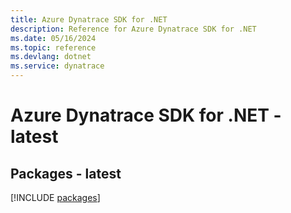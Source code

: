 ```yaml
---
title: Azure Dynatrace SDK for .NET
description: Reference for Azure Dynatrace SDK for .NET
ms.date: 05/16/2024
ms.topic: reference
ms.devlang: dotnet
ms.service: dynatrace
---
```

# Azure Dynatrace SDK for .NET - latest
## Packages - latest
[!INCLUDE [packages](dynatrace-index.md)]
